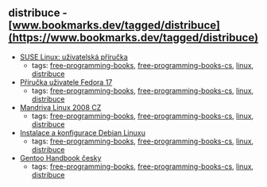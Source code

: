 distribuce - [www.bookmarks.dev/tagged/distribuce](https://www.bookmarks.dev/tagged/distribuce)
---
* [SUSE Linux: uživatelská příručka](http://www.root.cz/knihy/suse-linux-uzivatelska-prirucka/)
    * tags: [free-programming-books](../tagged/free-programming-books.md), [free-programming-books-cs](../tagged/free-programming-books-cs.md), [linux](../tagged/linux.md), [distribuce](../tagged/distribuce.md)
* [Příručka uživatele Fedora 17](http://www.root.cz/knihy/prirucka-uzivatele-fedora-17/)
    * tags: [free-programming-books](../tagged/free-programming-books.md), [free-programming-books-cs](../tagged/free-programming-books-cs.md), [linux](../tagged/linux.md), [distribuce](../tagged/distribuce.md)
* [Mandriva Linux 2008 CZ](http://www.root.cz/knihy/mandriva-linux-2008-cz/)
    * tags: [free-programming-books](../tagged/free-programming-books.md), [free-programming-books-cs](../tagged/free-programming-books-cs.md), [linux](../tagged/linux.md), [distribuce](../tagged/distribuce.md)
* [Instalace a konfigurace Debian Linuxu](http://www.root.cz/knihy/instalace-a-konfigurace-debian-linuxu/)
    * tags: [free-programming-books](../tagged/free-programming-books.md), [free-programming-books-cs](../tagged/free-programming-books-cs.md), [linux](../tagged/linux.md), [distribuce](../tagged/distribuce.md)
* [Gentoo Handbook česky](http://www.root.cz/knihy/gentoo-handbook-cesky/)
    * tags: [free-programming-books](../tagged/free-programming-books.md), [free-programming-books-cs](../tagged/free-programming-books-cs.md), [linux](../tagged/linux.md), [distribuce](../tagged/distribuce.md)
